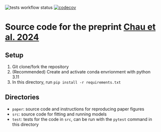 ![tests workflow status](https://github.com/hchau630/chau-2024-exact/actions/workflows/tests.yml/badge.svg)
[![codecov](https://codecov.io/gh/hchau630/chau-2024-exact/graph/badge.svg?token=WRKQLIIIP6)](https://codecov.io/gh/hchau630/chau-2024-exact)

# Source code for the preprint [Chau et al. 2024](https://doi.org/10.1101/2024.12.27.630558)
## Setup
1) Git clone/fork the repository
2) (Recommended) Create and activate conda envrionment with python 3.11
3) In this directory, run `pip install -r requirements.txt`

## Directories
- `paper`: source code and instructions for reproducing paper figures
- `src`: source code for fitting and running models
- `test`: tests for the code in `src`, can be run with the `pytest` command in this directory
